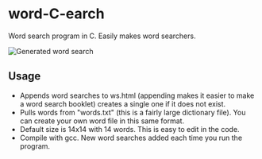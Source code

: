 # word-C-earch
Word search program in C. Easily makes word searchers.

![Generated word search](https://i.imgur.com/FHgjrpp.png)
## Usage
- Appends word searches to ws.html (appending makes it easier to make a word search booklet) creates a single one if it does not exist.
- Pulls words from "words.txt" (this is a fairly large dictionary file). You can create your own word file in this same format.
- Default size is 14x14 with 14 words. This is easy to edit in the code.
- Compile with gcc. New word searches added each time you run the program.
